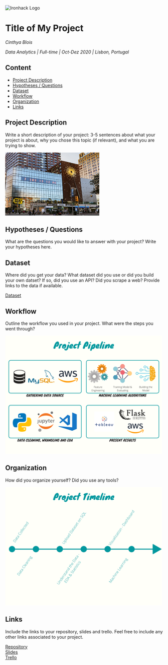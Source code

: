 <img src="https://bit.ly/2VnXWr2" alt="Ironhack Logo" width="100"/>

# Title of My Project
*Cinthya Blois*

*Data Analytics | Full-time | Oct-Dez 2020 | Lisbon, Portugal*

## Content
- [Project Description](#project-description)
- [Hypotheses / Questions](#hypotheses-/-questions)
- [Dataset](#dataset)
- [Workflow](#workflow)
- [Organization](#organization)
- [Links](#links)

<a name="project-description"></a>

## Project Description

Write a short description of your project: 3-5 sentences about what your project is about, why you chose this topic (if relevant), and what you are trying to show. 

<img src="times_square_clock.jpg" alt="timessquare" width="300"/>

<a name="hypotheses-/-questions"></a>

## Hypotheses / Questions
What are the questions you would like to answer with your project? Write your hypotheses here.

<a name="dataset"></a>

## Dataset
Where did you get your data? What dataset did you use or did you build your own datset? If so, did you use an API? Did you scrape a web? Provide links to the data if available.

[Dataset]() 

<a name="workflow"></a>

## Workflow
Outline the workflow you used in your project. What were the steps you went through?

<img src="2.png" alt="pipeline" width="500"/>

<a name="organization"></a>

## Organization
How did you organize yourself? Did you use any tools?

<img src="timeline.png" alt="timeline" width="500"/>

<a name="links"></a>

## Links
Include the links to your repository, slides and trello. Feel free to include any other links associated to your project. 

[Repository](https://github.com/)  
[Slides](https://slides.com/)  
[Trello](https://trello.com/en)  